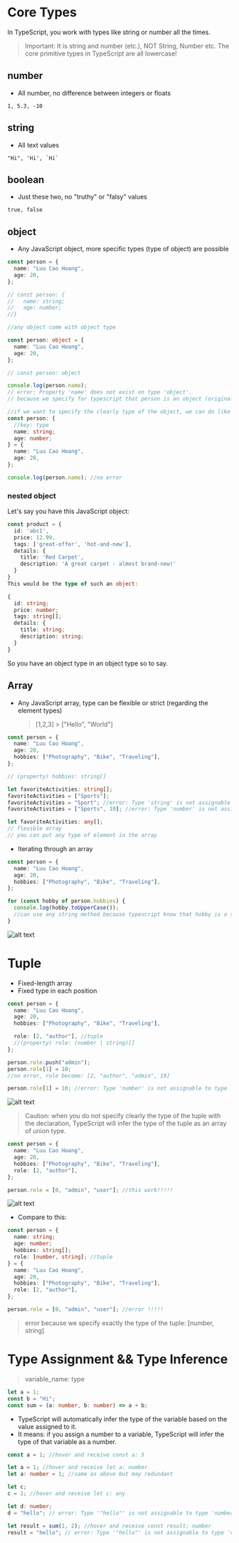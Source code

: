 # Core Types

In TypeScript, you work with types like string or number all the times.

> Important: It is string and number (etc.), NOT String, Number etc.
> The core primitive types in TypeScript are all lowercase!

## number

- All number, no difference between integers or floats

```
1, 5.3, -10
```

## string

- All text values

```
"Hi", 'Hi', `Hi`
```

## boolean

- Just these two, no "truthy" or "falsy" values

```
true, false
```

## object

- Any JavaScript object, more specific types (type of object) are possible

```ts
const person = {
  name: "Luu Cao Hoang",
  age: 20,
};

// const person: {
//   name: string;
//   age: number;
//}

//any object come with object type

const person: object = {
  name: "Luu Cao Hoang",
  age: 20,
};

// const person: object

console.log(person.name);
// error: Property 'name' does not exist on type 'object'.
// because we specify for typescript that person is an object (original object type)

//if we want to specify the clearly type of the object, we can do like below
const person: {
  //key: type
  name: string;
  age: number;
} = {
  name: "Luu Cao Hoang",
  age: 20,
};

console.log(person.name); //no error
```

### nested object

Let's say you have this JavaScript object:

```ts
const product = {
  id: 'abc1',
  price: 12.99,
  tags: ['great-offer', 'hot-and-new'],
  details: {
    title: 'Red Carpet',
    description: 'A great carpet - almost brand-new!'
  }
}
This would be the type of such an object:

{
  id: string;
  price: number;
  tags: string[];
  details: {
    title: string;
    description: string;
  }
}
```

So you have an object type in an object type so to say.

## Array

- Any JavaScript array, type can be flexible or strict (regarding the element types)
  > [1,2,3] > ["Hello", "World"]

```ts
const person = {
  name: "Luu Cao Hoang",
  age: 20,
  hobbies: ["Photography", "Bike", "Traveling"],
};

// (property) hobbies: string[]

let favoriteActivities: string[];
favoriteActivities = ["Sports"];
favoriteActivities = "Sport"; //error: Type 'string' is not assignable to type 'string[]'.
favoriteActivities = ["Sports", 19]; //error: Type 'number' is not assignable to type 'string'.

let favoriteActivities: any[];
// flexible array
// you can put any type of element in the array
```

- Iterating through an array

```ts
const person = {
  name: "Luu Cao Hoang",
  age: 20,
  hobbies: ["Photography", "Bike", "Traveling"],
};

for (const hobby of person.hobbies) {
  console.log(hobby.toUpperCase());
  //can use any string method because typescript know that hobby is a string
}
```

![alt text](image.png)

# Tuple

- Fixed-length array
- Fixed type in each position

```ts
const person = {
  name: "Luu Cao Hoang",
  age: 20,
  hobbies: ["Photography", "Bike", "Traveling"],

  role: [2, "author"], //tuple
  //(property) role: (number | string)[]
};

person.role.push("admin");
person.role[1] = 10;
//no error, role become: [2, "author", "admin", 10]

person.role[1] = 10; //error: Type 'number' is not assignable to type 'string'.
```

![alt text](image-2.png)

> Caution: when you do not specify clearly the type of the tuple with the declaration, TypeScript will infer the type of the tuple as an array of union type.

```ts
const person = {
  name: "Luu Cao Hoang",
  age: 20,
  hobbies: ["Photography", "Bike", "Traveling"],
  role: [2, "author"],
};

person.role = [0, "admin", "user"]; //this work!!!!!
```

![alt text](image-3.png)

- Compare to this:

```ts
const person = {
  name: string;
  age: number;
  hobbies: string[];
  role: [number, string]; //tuple
} = {
  name: "Luu Cao Hoang",
  age: 20,
  hobbies: ["Photography", "Bike", "Traveling"],
  role: [2, "author"],
};

person.role = [0, "admin", "user"]; //error !!!!!
```

> error because we specify exactly the type of the tuple: [number, string]

# Type Assignment && Type Inference

> variable_name: type

```ts
let a = 1;
const b = "Hi";
const sum = (a: number, b: number) => a + b;
```

- TypeScript will automatically infer the type of the variable based on the value assigned to it.
- It means: if you assign a number to a variable, TypeScript will infer the type of that variable as a number.

```ts
const a = 1; //hover and receive const a: 5

let a = 1; //hover and receive let a: number
let a: number = 1; //same as above but may redundant

let c;
c = 1; //hover and receive let c: any

let d: number;
d = "hello"; // error: Type '"hello"' is not assignable to type 'number'.

let result = sum(1, 2); //hover and receive const result: number
result = "hello"; // error: Type '"hello"' is not assignable to type 'number'.
```
